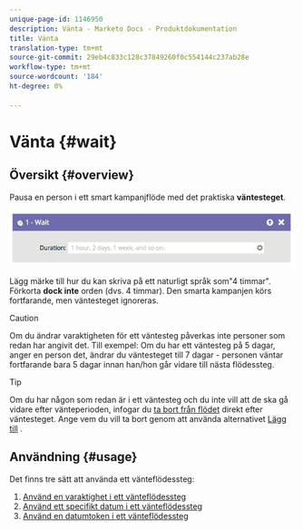 ```yaml
---
unique-page-id: 1146950
description: Vänta - Marketo Docs - Produktdokumentation
title: Vänta
translation-type: tm+mt
source-git-commit: 29eb4c833c128c37849260f0c554144c237ab28e
workflow-type: tm+mt
source-wordcount: '184'
ht-degree: 0%

---
```



# Vänta {#wait}

## Översikt {#overview}

Pausa en person i ett smart kampanjflöde med det praktiska **väntesteget**.

![](assets/wait-overview.png)

Lägg märke till hur du kan skriva på ett naturligt språk som&quot;4 timmar&quot;. Förkorta **dock inte** orden (dvs. 4 timmar). Den smarta kampanjen körs fortfarande, men väntesteget ignoreras.

>[!CAUTION]
>
>Om du ändrar varaktigheten för ett väntesteg påverkas inte personer som redan har angivit det. Till exempel: Om du har ett väntesteg på 5 dagar, anger en person det, ändrar du väntesteget till 7 dagar - personen väntar fortfarande bara 5 dagar innan han/hon går vidare till nästa flödessteg.

>[!TIP]
>
>Om du har någon som redan är i ett väntesteg och du inte vill att de ska gå vidare efter vänteperioden, infogar du [ta bort från flödet](/help/marketo/product-docs/core-marketo-concepts/smart-campaigns/flow-actions/remove-from-flow.md) direkt efter väntesteget. Ange vem du vill ta bort genom att använda alternativet [Lägg till](/help/marketo/product-docs/core-marketo-concepts/smart-campaigns/flow-actions/use-add-choice-in-a-flow-step.md) .

## Användning {#usage}

Det finns tre sätt att använda ett vänteflödessteg:

1. [Använd en varaktighet i ett vänteflödessteg](/help/marketo/product-docs/core-marketo-concepts/smart-campaigns/flow-actions/wait/use-a-duration-in-a-wait-flow-step.md)
1. [Använd ett specifikt datum i ett vänteflödessteg](/help/marketo/product-docs/core-marketo-concepts/smart-campaigns/flow-actions/wait/use-a-specific-date-in-a-wait-flow-step.md)
1. [Använd en datumtoken i ett vänteflödessteg](/help/marketo/product-docs/core-marketo-concepts/smart-campaigns/flow-actions/wait/use-a-date-token-in-a-wait-flow-step.md)

